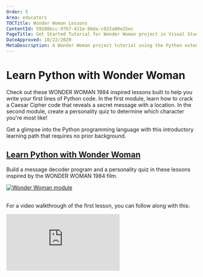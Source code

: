 ```yaml
---
Order: 5
Area: educators
TOCTitle: Wonder Woman Lessons
ContentId: 59288bcc-97b7-411e-86da-c022a00e25ec
PageTitle: Get Started Tutorial for Wonder Woman project in Visual Studio Code
DateApproved: 10/22/2020
MetaDescription: A Wonder Woman project tutorial using the Python extension in Visual Studio Code.
---
```

# Learn Python with Wonder Woman

Check out these WONDER WOMAN 1984 inspired lessons built to help you write your first lines of Python code. In the first module, learn how to crack a Caesar Cipher code that reveals a secret message with a location. In the second module, create a personality quiz to determine which character you're most like!

Get a glimpse into the Python programming language with this introductory learning path that requires no prior background.

<div class="module">
    <div class="info">
        <a href="https://docs.microsoft.com/en-us/learn/paths/python-partnership/?WT.mc_id=python-0000-cxa"><h2 class="title faux-h3">Learn Python with Wonder Woman</h2></a>
    </div>
    <p class="description">Build a message decoder program and a personality quiz in these lessons inspired by the WONDER WOMAN 1984 film.</p>
    <a href="https://docs.microsoft.com/en-us/learn/paths/python-partnership/?WT.mc_id=python-0000-cxa"><img src="/assets/learn/educators/wonder-woman-python/ww-lesson.png" alt="Wonder Woman module" aria-hidden="true" class="thumb"/></a>
    </a>
</div><br/>


For a video walkthrough of the first lesson, you can follow along with this:

<iframe src="https://www.youtube-nocookie.com/embed/O9WXvc1N8Wc" frameborder="0" frameborder="0" allow="accelerometer; autoplay; encrypted-media; gyroscope; picture-in-picture" allowfullscreen></iframe>
